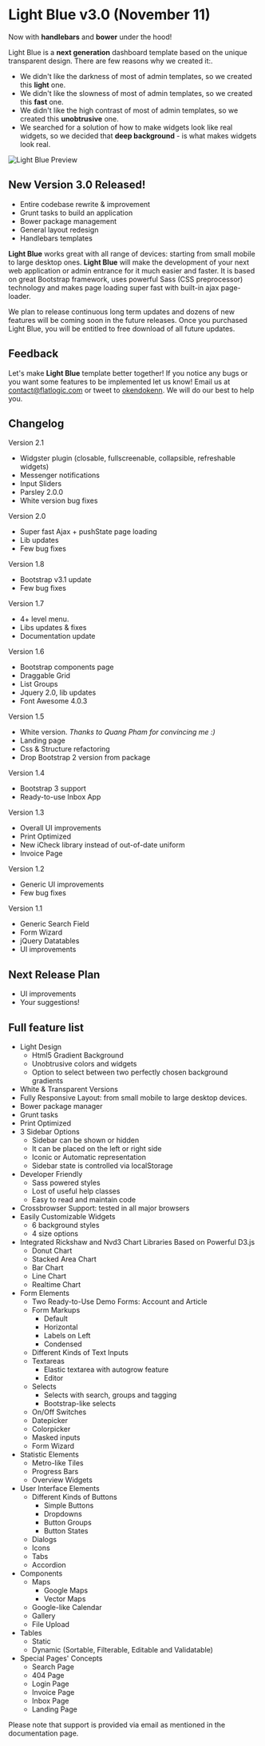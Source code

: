 Light Blue v3.0 (November 11)
=========

Now with **handlebars** and **bower** under the hood!

Light Blue is a **next generation** dashboard template based on the unique transparent design. There are few reasons why we created it:.

  - We didn't like the darkness of most of admin templates, so we created this **light** one.
  - We didn't like the slowness of most of admin templates, so we created this **fast** one.
  - We didn't like the high contrast of most of admin templates, so we created this **unobtrusive** one.
  - We searched for a solution of how to make widgets look like real widgets, so we decided that **deep background** - is what makes widgets look real.

![Light Blue Preview](http://demo.okendoken.com/3.0/light-blue-screenshot.png)

New Version 3.0 Released!
-

- Entire codebase rewrite & improvement
- Grunt tasks to build an application
- Bower package management
- General layout redesign
- Handlebars templates

**Light Blue** works great with all range of devices: starting from small mobile to large desktop ones.
**Light Blue** will make the development of your next web application or admin entrance for it much easier and faster.
It is based on great Bootstrap framework, uses powerful Sass (CSS preprocessor) technology and makes page loading super fast with built-in ajax page-loader.

We plan to release continuous long term updates and dozens of new features will be coming soon in the future releases. Once you purchased Light Blue, you will be entitled to free download of all future updates.

Feedback
-
Let's make **Light Blue** template better together! If you notice any bugs or you want some features to be implemented let us know!
Email us at [contact@flatlogic.com](mailto:contact@flatlogic.com) or tweet to [okendokenn](https://twitter.com/Okendokenn). We will do our best to help you.

Changelog
-

Version 2.1

- Widgster plugin (closable, fullscreenable, collapsible, refreshable widgets)
- Messenger notifications
- Input Sliders
- Parsley 2.0.0
- White version bug fixes

Version 2.0

- Super fast Ajax + pushState page loading
- Lib updates
- Few bug fixes

Version 1.8

  - Bootstrap v3.1 update
  - Few bug fixes

Version 1.7

  - 4+ level menu.
  - Libs updates & fixes
  - Documentation update

Version 1.6

  - Bootstrap components page
  - Draggable Grid
  - List Groups
  - Jquery 2.0, lib updates
  - Font Awesome 4.0.3

Version 1.5

  - White version. *Thanks to Quang Pham for convincing me :)*
  - Landing page
  - Css & Structure refactoring
  - Drop Bootstrap 2 version from package

Version 1.4

  - Bootstrap 3 support
  - Ready-to-use Inbox App

Version 1.3

  - Overall UI improvements
  - Print Optimized
  - New iCheck library instead of out-of-date uniform
  - Invoice Page

Version 1.2

  - Generic UI improvements
  - Few bug fixes

Version 1.1

  - Generic Search Field
  - Form Wizard
  - jQuery Datatables
  - UI improvements

Next Release Plan
-

  - UI improvements
  - Your suggestions!

Full feature list
-

  - Light Design
    *   Html5 Gradient Background
    *   Unobtrusive colors and widgets
    *   Option to select between two perfectly chosen background gradients
  - White & Transparent Versions
  - Fully Responsive Layout: from small mobile to large desktop devices.
  - Bower package manager
  - Grunt tasks
  - Print Optimized
  - 3 Sidebar Options
    *   Sidebar can be shown or hidden
    *   It can be placed on the left or right side
    *   Iconic or Automatic representation
    *   Sidebar state is controlled via localStorage
  - Developer Friendly
    *   Sass powered styles
    *   Lost of useful help classes
    *   Easy to read and maintain code
  - Crossbrowser Support: tested in all major browsers
  - Easily Customizable Widgets
    *   6 background styles
    *   4 size options
  - Integrated Rickshaw and Nvd3 Chart Libraries Based on Powerful D3.js
    *   Donut Chart
    *   Stacked Area Chart
    *   Bar Chart
    *   Line Chart
    *   Realtime Chart
  - Form Elements
    *   Two Ready-to-Use Demo Forms: Account and Article
    *   Form Markups
        *   Default
        *   Horizontal
        *   Labels on Left
        *   Condensed
    *   Different Kinds of Text Inputs
    *   Textareas
        *   Elastic textarea with autogrow feature
        *   Editor
    *   Selects
        *   Selects with search, groups and tagging
        *   Bootstrap-like selects
    *   On/Off Switches
    *   Datepicker
    *   Colorpicker
    *   Masked inputs
    *   Form Wizard
  - Statistic Elements
    *   Metro-like Tiles
    *   Progress Bars
    *   Overview Widgets
  - User Interface Elements
    *   Different Kinds of Buttons
        *   Simple Buttons
        *   Dropdowns
        *   Button Groups
        *   Button States
    *   Dialogs
    *   Icons
    *   Tabs
    *   Accordion
  - Components
    *   Maps
        *   Google Maps
        *   Vector Maps
    *   Google-like Calendar
    *   Gallery
    *   File Upload
  - Tables
    *   Static
    *   Dynamic (Sortable, Filterable, Editable and Validatable)
  - Special Pages' Concepts
    *   Search Page
    *   404 Page
    *   Login Page
    *   Invoice Page
    *   Inbox Page
    *   Landing Page

Please note that support is provided via email as mentioned in the documentation page.